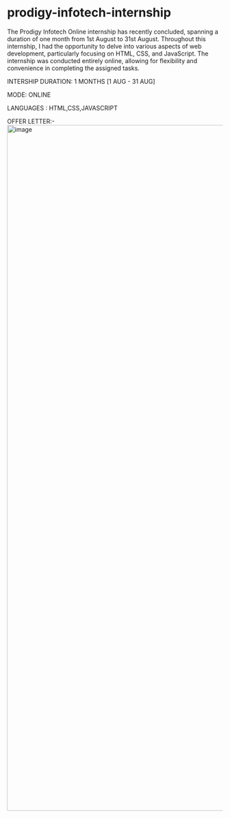 # prodigy-infotech-internship
The Prodigy Infotech Online internship has recently concluded, spanning a duration of one month from 1st August to 31st August. Throughout this internship, I had the opportunity to delve into various aspects of web development, particularly focusing on HTML, CSS, and JavaScript. The internship was conducted entirely online, allowing for flexibility and convenience in completing the assigned tasks.

INTERSHIP DURATION: 1 MONTHS [1 AUG - 31 AUG]

MODE: ONLINE

LANGUAGES : HTML,CSS,JAVASCRIPT

OFFER LETTER:-<img width="1132" height="1599" alt="image" src="https://github.com/user-attachments/assets/5b6bf255-a895-4478-8a84-b1ed73be1d79" />

